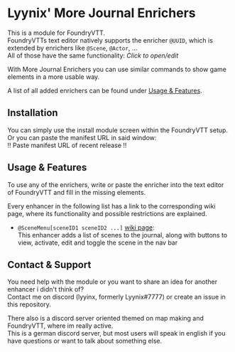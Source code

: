 # Lyynix' More Journal Enrichers
This is a module for FoundryVTT.\
FoundryVTTs text editor natively supports the enricher `@UUID`, which is extended by enrichers like `@Scene`, `@Actor`, ...\
All of those have the same functionality: *Click to open/edit*

With More Journal Enrichers you can use similar commands to show game elements in a more usable way. 

A list of all added enrichers can be found under [Usage & Features](#usage--features).

## Installation
You can simply use the install module screen within the FoundryVTT setup.\
Or you can paste the manifest URL in said window:\
!! Paste manifest URL of recent release !!

## Usage & Features
To use any of the enrichers, write or paste the enricher into the text editor of FoundryVTT and fill in the missing elements.

Every enhancer in the following list has a link to the corresponding wiki page, where its functionality and possible restrictions are explained.

- `@SceneMenu[sceneID1 sceneID2 ...]` [wiki page](#):\
  This enhancer adds a list of scenes to the journal, along with buttons to view, activate, edit and toggle the scene in the nav bar

## Contact & Support
You need help with the module or you want to share an idea for another enhancer i didn't think of?\
Contact me on discord (lyyinx, formerly Lyynix#7777) or create an issue in this repository.

There also is a discord server oriented themed on map making and FoundryVTT, where im really active.\
This is a german discord server, but most users will speak in english if you have questions or want to talk about something else.